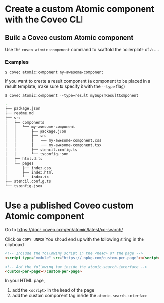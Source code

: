 # Create a custom Atomic component with the Coveo CLI

## Build a Coveo custom Atomic component

Use the `coveo atomic:component` command to scaffold the boilerplate of a ....

### Examples

```
$ coveo atomic:component my-awesome-component
```

If you want to create a result component (a component to be placed in a result template, make sure to specify it with the `--type` flag)

```
$ coveo atomic:component --type=result mySuperResultComponent

```

```bash
.
├── package.json
├── readme.md
├── src
│   ├── components
│   │   └── my-awesome-component
│   │       ├── package.json
│   │       ├── src
│   │       │   ├── my-awesome-component.css
│   │       │   └── my-awesome-component.tsx
│   │       ├── stencil.config.ts
│   │       └── tsconfig.json
│   ├── html.d.ts
│   └── pages
│       ├── index.css
│       ├── index.html
│       └── index.ts
├── stencil.config.ts
└── tsconfig.json

```

# Use a published Coveo custom Atomic component

Go to https://docs.coveo.com/en/atomic/latest/cc-search/

Click on `COPY UNPKG`
You shoud end up with the following string in the clipboard

```html
<!-- Include the following script in the <head> of the page -->
<script type="module" src="https://unpkg.com/custom-per-page"></script>

<!-- Add the following tag inside the atomic-search-interface -->
<custom-per-page></custom-per-page>
```

In your HTML page,

1. add the `<script>` in the head of the page
2. add the custom component tag inside the `atomic-search-interface`
